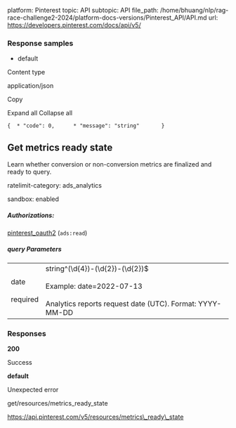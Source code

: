 platform: Pinterest
topic: API
subtopic: API
file_path: /home/bhuang/nlp/rag-race-challenge2-2024/platform-docs-versions/Pinterest_API/API.md
url: https://developers.pinterest.com/docs/api/v5/

### Response samples

* default

Content type

application/json

Copy

Expand all Collapse all

`{  * "code": 0,      * "message": "string"       }`

## [](#operation/metrics_ready_state/get)Get metrics ready state

Learn whether conversion or non-conversion metrics are finalized and ready to query.

ratelimit-category: ads\_analytics

sandbox: enabled

##### Authorizations:

[pinterest\_oauth2](#section/Authentication/pinterest_oauth2) (`ads:read`)

##### query Parameters

|     |     |
| --- | --- |
| date<br><br>required | string^(\\d{4})-(\\d{2})-(\\d{2})$<br><br>Example: date=2022-07-13<br><br>Analytics reports request date (UTC). Format: YYYY-MM-DD |

### Responses

**200**

Success

**default**

Unexpected error

get/resources/metrics\_ready\_state

https://api.pinterest.com/v5/resources/metrics\_ready\_state